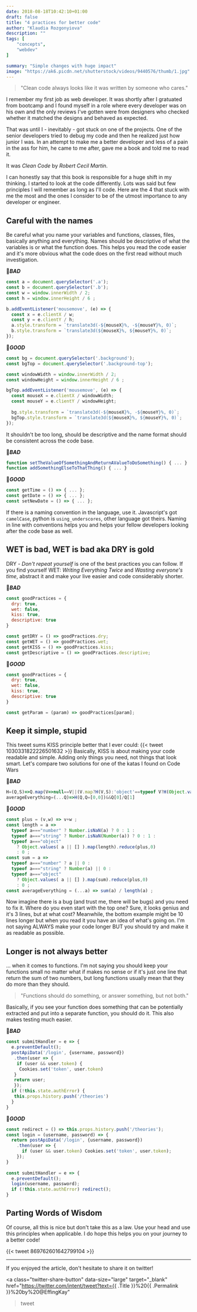 ```yaml
---
date: 2018-08-18T10:42:10+01:00
draft: false
title: "4 practices for better code"
author: "Klaudia Rozgonyiova"
description: ""
tags: [
    "concepts",
    "webdev"
]

summary: "Simple changes with huge impact"
image: "https://ak6.picdn.net/shutterstock/videos/9440576/thumb/1.jpg"
---
```

<!-- {{< tweet 852176080513400832 >}} -->
> "Clean code always looks like it was written by someone who cares."

I remember my first job as web developer. It was shortly after I gratuated from bootcamp and  I found myself in a role where every developer was on his own and the only reviews I've gotten were from designers who checked whether it matched the designs and behaved as expected. 

That was until I - inevitably - got stuck on one of the projects. One of the senior developers tried to debug my code and then he realized just how junior I was. In an attempt to make me a better developer and less of a pain in the ass for him, he came to me after, gave me a book and told me to read it. 

It was *Clean Code* by *Robert Cecil Martin*.

I can honestly say that this book is responsible for a huge shift in my thinking. I started to look at the code differently. Lots was said but few principles I will remember as long as I'll code. Here are the 4 that stuck with me the most and the ones I consider to be of the utmost importance to any developer or engineer. 


## Careful with the names
Be careful what you name your variables and functions, classes, files, basically anything and everything. Names should be descriptive of what the variables is or what the function does. This helps you read the code easier and it's more obvious what the code does on the first read without much investigation.

🤮***BAD***

```javascript
const a = document.querySelector('.a');
const b = document.querySelector('.b');
const w = window.innerWidth / 2;
const h = window.innerHeight / 6 ;

b.addEventListener('mousemove', (e) => {
  const x = e.clientX / w;
  const y = e.clientY / h;
  a.style.transform = `translate3d(-${mouseX}%, -${mouseY}%, 0)`;
  b.style.transform = `translate3d(${mouseX}%, ${mouseY}%, 0)`;
});
```

🌟***GOOD***

```javascript
const bg = document.querySelector('.background');
const bgTop = document.querySelector('.background-top');

const windowWidth = window.innerWidth / 2;
const windowHeight = window.innerHeight / 6 ;

bgTop.addEventListener('mousemove', (e) => {
  const mouseX = e.clientX / windowWidth;
  const mouseY = e.clientY / windowHeight;
  
  bg.style.transform = `translate3d(-${mouseX}%, -${mouseY}%, 0)`;
  bgTop.style.transform = `translate3d(${mouseX}%, ${mouseY}%, 0)`;
});
```


It shouldn't be too long, should be descriptive and the name format should be consistent across the code base.
<!-- {{< tweet 1029773908554276864 >}} -->


🤮***BAD***

```javascript
function setTheValueOfSomethingAndReturnAValueToDoSomething() { ... }
function addSomethingElseToThatThing() { ... }
```

🌟***GOOD***

```javascript
const getTime = () => { ... };
const getDate = () => { ... };
const setNewDate = () => { ... };
```

If there is a naming convention in the language, use it. Javascript's got `camelCase`, python is `using_underscores`, other language got theirs. Naming in line with conventions helps you and helps your fellow developers looking after the code base as well. 

## WET is bad, WET is bad aka DRY is gold
DRY - *Don't repeat yourself* is one of the best practices you can follow. If you find yourself WET: *Writing Everything Twice* and *Wasting everyone's time*, abstract it and make your live easier and code considerably shorter. 

🤮***BAD***

```javascript
const goodPractices = {
  dry: true,
  wet: false,
  kiss: true,
  descriptive: true
}

const getDRY = () => goodPractices.dry;
const getWET = () => goodPractices.wet;
const getKISS = () => goodPractices.kiss;
const getDescriptive = () => goodPractices.descriptive;

```

🌟***GOOD***

```javascript
const goodPractices = {
  dry: true,
  wet: false,
  kiss: true,
  descriptive: true
}

const getParam = (param) => goodPractices[param];
```
## Keep it simple, stupid

This tweet sums KISS principle better that I ever could:
{{< tweet 1030331822226501632 >}}
Basically, KISS is about making your code readable and simple. Adding only things you need, not things that look smart. Let's compare two solutions for one of the katas I found on Code Wars

🤮***BAD***

```javascript
H=(Q,S)=>Q.map(V=>null==V||(V.map?H(V,S):'object'==typeof V?H(Object.values(V),S):/nu|st/.test(typeof V)&(V=+V)==V&&++S[S[0]+=V,1]))
averageEverything=(...Q)=>H(Q,Q=[0,0])&&Q[0]/Q[1]
```

🌟***GOOD***

```javascript
const plus = (v,w) => v+w ;
const length = a =>
  typeof a==="number" ? Number.isNaN(a) ? 0 : 1 :
  typeof a==="string" ? Number.isNaN(Number(a)) ? 0 : 1 :
  typeof a==="object"
    ? Object.values( a || [] ).map(length).reduce(plus,0)
    : 0 ;
const sum = a =>
  typeof a==="number" ? a || 0 :
  typeof a==="string" ? Number(a) || 0 :
  typeof a==="object" 
    ? Object.values( a || [] ).map(sum).reduce(plus,0) 
    : 0 ;
const averageEverything = (...a) => sum(a) / length(a) ;
```

Now imagine there is a bug (and trust me, there will be bugs) and you need to fix it. Where do you even start with the top one? Sure, it looks genius and it's 3 lines, but at what cost? Meanwhile, the bottom example might be 10 lines longer but when you read it you have an idea of what's going on. I'm not saying ALWAYS make your code longer BUT you should try and make it as readable as possible.

## Longer is not always better

... when it comes to functions. I'm not saying you should keep your functions small no matter what if makes no sense or if it's just one line that return the sum of two numbers, but long functions usually mean that they do more than they should.

> "Functions should do something, or answer something, but not both."

Basically, if you see your function does something that can be potentially extracted and put into a separate function, you should do it. This also makes testing much easier. 

🤮***BAD***

```javascript       
const submitHandler = e => {
  e.preventDefault();
  postApiData('/login', {username, password})
   .then(user => {
    if (user && user.token) {
     Cookies.set('token', user.token)
   }
   return user;
   });
  if (!this.state.authError) {
   this.props.history.push('/theories')
  }
}
```

🌟***GOOD***

```javascript
const redirect = () => this.props.history.push('/theories');    
const login = (username, password) => {
  return postApiData('/login', {username, password})
    .then(user => {
      if (user && user.token) Cookies.set('token', user.token);
    });
}
    
const submitHandler = e => {
  e.preventDefault();
  login(username, password);
  if (!this.state.authError) redirect();
}
```

## Parting Words of Wisdom

Of course, all this is nice but don't take this as a law. Use your head and use this principles when applicable. I do hope this helps you on your journey to a better code!

{{< tweet 869762601642799104 >}}

<hr>
If you enjoyed the article, don't hesitate to share it on twitter!

<a 
class="twitter-share-button"
data-size="large"
target="_blank"
href="https://twitter.com/intent/tweet?text={{ .Title }}%20{{ .Permalink }}%20by%20@EffingKay"
> tweet </a> <br>